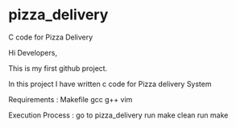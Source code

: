 # pizza_delivery
C code for Pizza Delivery


Hi Developers,

This is my first github project.

In this project I have written c code for Pizza delivery System

Requirements :
Makefile
gcc
g++
vim


Execution Process :
go to pizza_delivery
run make clean
run make




